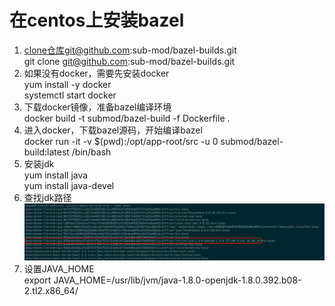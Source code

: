 # 在centos上安装bazel

1. clone仓库git@github.com:sub-mod/bazel-builds.git\
   git clone git@github.com:sub-mod/bazel-builds.git
2. 如果没有docker，需要先安装docker\
   yum install -y docker\
   systemctl start docker
3. 下载docker镜像，准备bazel编译环境\
   docker build -t submod/bazel-build -f Dockerfile .
4. 进入docker，下载bazel源码，开始编译bazel\
   docker run -it -v $(pwd):/opt/app-root/src -u 0 submod/bazel-build:latest /bin/bash
5. 安装jdk\
   yum install java\
   yum install java-devel
6. 查找jdk路径\
   ![](../.gitbook/assets/image.png)
7. 设置JAVA\_HOME\
   export JAVA\_HOME=/usr/lib/jvm/java-1.8.0-openjdk-1.8.0.392.b08-2.tl2.x86\_64/

